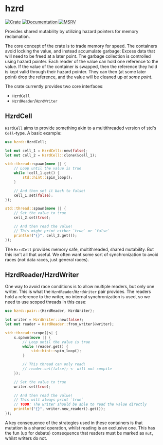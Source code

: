 # hzrd

[![Crate](https://img.shields.io/crates/v/hzrd.svg)](https://crates.io/crates/hzrd)
[![Documentation](https://docs.rs/hzrd/badge.svg)](https://docs.rs/hzrd)
[![MSRV](https://img.shields.io/badge/rustc-1.65+-lightgray.svg)](https://github.com/skogseth/hzrd#rust-version-requirements)

Provides shared mutability by utilizing hazard pointers for memory reclamation.

The core concept of the crate is to trade memory for speed. The containers avoid locking the value, and instead accumulate garbage: Excess data that will need to be freed at a later point. The garbage collection is controlled using hazard pointer. Each reader of the value can hold one reference to the value. If the value of the container is swapped, then the reference they hold is kept valid through their hazard pointer. They can then (at some later point) drop the reference, and the value will be cleaned up _at some point_.

The crate currently provides two core interfaces:

- `HzrdCell`
- `HzrdReader`/`HzrdWriter`

## HzrdCell

`HzrdCell` aims to provide something akin to a multithreaded version of std's `Cell`-type. A basic example:

```rust
use hzrd::HzrdCell;

let mut cell_1 = HzrdCell::new(false);
let mut cell_2 = HzrdCell::clone(&cell_1);

std::thread::spawn(move || {
    // Loop until the value is true
    while !cell_1.get() {
        std::hint::spin_loop();
    }

    // And then set it back to false!
    cell_1.set(false);
});

std::thread::spawn(move || {
    // Set the value to true
    cell_2.set(true);

    // And then read the value!
    // This might print either `true` or `false`
    println!("{}", cell_2.get()); 
});
```

The `HzrdCell` provides memory safe, multithreaded, shared mutability. But this isn't all that useful. We often want some sort of synchronization to avoid races (not data races, just general races).

## HzrdReader/HzrdWriter
One way to avoid race conditions is to allow multiple readers, but only one writer. This is what the `HzrdReader`/`HzrdWriter` pair provides. The readers hold a reference to the writer, no internal synchronization is used, so we need to use scoped threads in this case:

```rust
use hzrd::pair::{HzrdReader, HzrdWriter};

let writer = HzrdWriter::new(false);
let mut reader = HzrdReader::from_writer(&writer);

std::thread::scope(|s| {
    s.spawn(move || {
        // Loop until the value is true
        while !reader.get() {
            std::hint::spin_loop();
        }

        // This thread can only read!
        // reader.set(false); <- will not compile
    });

    // Set the value to true
    writer.set(true);

    // And then read the value!
    // This will always print `true`
    // TODO: The writer should be able to read the value directly
    println!("{}", writer.new_reader().get());
});
```

A key consequence of the strategies used in these containers is that mutation is a shared operation, whilst reading is an exclusive one. This has the fun (up for debate) consequence that readers must be marked as `mut`, whilst writers do not.
